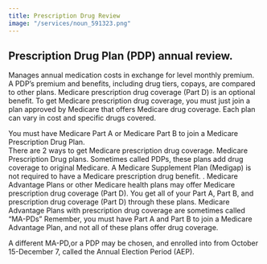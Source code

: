```yaml
---
title: Prescription Drug Review
image: "/services/noun_591323.png"
---
```


## Prescription Drug Plan (PDP) annual review.
 
Manages annual medication costs in exchange for level monthly premium.  
A PDP’s premium and benefits, including drug tiers, copays, are compared to other plans.
Medicare prescription drug coverage (Part D) is an optional benefit. To get Medicare prescription drug coverage, you must just join a plan approved by Medicare that offers Medicare drug coverage. Each plan can vary in cost and specific drugs covered. 

You must have Medicare Part A or Medicare Part B to join a Medicare Prescription Drug Plan.  
There are 2 ways to get Medicare prescription drug coverage. 
Medicare Prescription Drug plans. Sometimes called PDPs, these plans add drug coverage to original Medicare. A Medicare Supplement Plan (Medigap) is not required to have a Medicare prescription drug benefit. . 
Medicare Advantage Plans or other Medicare health plans may offer Medicare prescription drug coverage (Part D). You get all of your Part A, Part B, and prescription drug coverage (Part D) through these plans. Medicare Advantage Plans with prescription drug coverage are sometimes called “MA-PDs” Remember, you must have Part A and Part B to join a Medicare Advantage Plan, and not all of these plans offer drug coverage.   

A different MA-PD,or a PDP may be chosen, and enrolled into from October 15-December 7, called the Annual Election Period (AEP).
